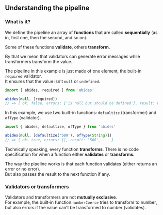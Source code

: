 
## Understanding the pipeline

### What is it?
We define the pipeline an array of **functions** that are called **sequentially** (as in, first one, then the second, and so on).

Some of these functions **validate**, others **transform**.

By that we mean that validators can generate error messages while transformers transform the value.

The pipeline in this example is just made of one element, the built-in `required` validator.  
It ensures that the value isn't `null` or `undefined`.
```javascript
import { abides, required } from 'abides'

abides(null, [required])
// => { ok: false, errors: ['is null but should be defined'], result: null, ... }
```

In this example, we use two built-in functions: `defaultize` (transformer) and `ofType` (validator).

```javascript
import { abides, defaultize, ofType } from 'abides'

abides(null, [defaultize('500'), ofType(String)])
// => { ok: true, errors: [], result: '500', ... }

```
Technically speaking, every function **transforms**. There is no code specification for when
a function either **validates** or **transforms**.

The way the pipeline works is that each function validates (either returns an error or no error).  
But also passes the result to the next function if any.

### Validators or transformers

Validators and transformers are not **mutually exclusive**.  
For example, the built-in function `numberCoerce` tries to transform
to number, but also errors if the value can't be transformed to number (validates).

